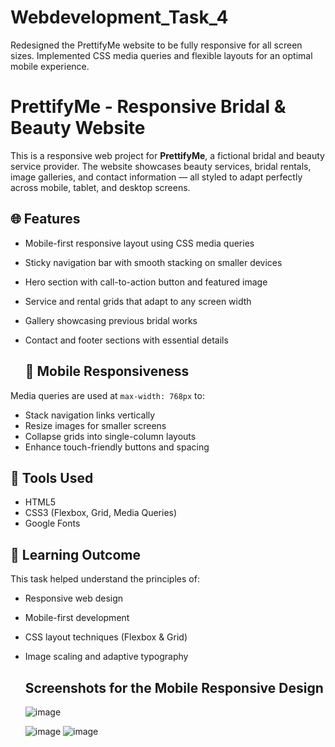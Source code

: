 # Webdevelopment_Task_4
Redesigned the PrettifyMe website to be fully responsive for all screen sizes. Implemented CSS media queries and flexible layouts for an optimal mobile experience.
# PrettifyMe - Responsive Bridal & Beauty Website

This is a responsive web project for **PrettifyMe**, a fictional bridal and beauty service provider. The website showcases beauty services, bridal rentals, image galleries, and contact information — all styled to adapt perfectly across mobile, tablet, and desktop screens.

## 🌐 Features

- Mobile-first responsive layout using CSS media queries
- Sticky navigation bar with smooth stacking on smaller devices
- Hero section with call-to-action button and featured image
- Service and rental grids that adapt to any screen width
- Gallery showcasing previous bridal works
- Contact and footer sections with essential details

  ## 📱 Mobile Responsiveness

Media queries are used at `max-width: 768px` to:
- Stack navigation links vertically
- Resize images for smaller screens
- Collapse grids into single-column layouts
- Enhance touch-friendly buttons and spacing

## 🔧 Tools Used

- HTML5
- CSS3 (Flexbox, Grid, Media Queries)
- Google Fonts

## 🧠 Learning Outcome

This task helped understand the principles of:
- Responsive web design
- Mobile-first development
- CSS layout techniques (Flexbox & Grid)
- Image scaling and adaptive typography




  ## Screenshots for the Mobile Responsive Design
  ![image](https://github.com/user-attachments/assets/56861251-7b1a-43f3-88c7-b8ee704cf818)
  
  ![image](https://github.com/user-attachments/assets/a17a3995-0111-4f5c-88d5-f85a40b2463d)
  ![image](https://github.com/user-attachments/assets/22d569c9-4a19-444f-8474-225b07e98872)


